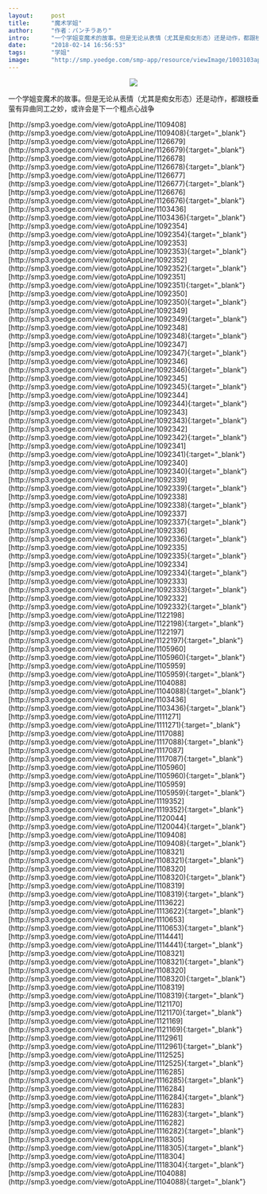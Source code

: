 ```yaml
---
layout:     post
title:      "魔术学姐"
author:     "作者：パンチラあり"
intro:      "一个学姐变魔术的故事。但是无论从表情（尤其是痴女形态）还是动作，都跟枝垂萤有异曲同工之妙，或许会是下一个粗点心战争"
date:       "2018-02-14 16:56:53"
tags:       "学姐"
image:      "http://smp.yoedge.com/smp-app/resource/viewImage/1003103appline.png"
---
```

<div style="text-align: center">
<p><img src="http://smp.yoedge.com/smp-app/resource/viewImage/1003103appline.png"/></p>
</div>
<p class="post-meta">
<span>一个学姐变魔术的故事。但是无论从表情（尤其是痴女形态）还是动作，都跟枝垂萤有异曲同工之妙，或许会是下一个粗点心战争</span>
</p>
[http://smp3.yoedge.com/view/gotoAppLine/1109408](http://smp3.yoedge.com/view/gotoAppLine/1109408){:target="_blank"}
[http://smp3.yoedge.com/view/gotoAppLine/1126679](http://smp3.yoedge.com/view/gotoAppLine/1126679){:target="_blank"}
[http://smp3.yoedge.com/view/gotoAppLine/1126678](http://smp3.yoedge.com/view/gotoAppLine/1126678){:target="_blank"}
[http://smp3.yoedge.com/view/gotoAppLine/1126677](http://smp3.yoedge.com/view/gotoAppLine/1126677){:target="_blank"}
[http://smp3.yoedge.com/view/gotoAppLine/1126676](http://smp3.yoedge.com/view/gotoAppLine/1126676){:target="_blank"}
[http://smp3.yoedge.com/view/gotoAppLine/1103436](http://smp3.yoedge.com/view/gotoAppLine/1103436){:target="_blank"}
[http://smp3.yoedge.com/view/gotoAppLine/1092354](http://smp3.yoedge.com/view/gotoAppLine/1092354){:target="_blank"}
[http://smp3.yoedge.com/view/gotoAppLine/1092353](http://smp3.yoedge.com/view/gotoAppLine/1092353){:target="_blank"}
[http://smp3.yoedge.com/view/gotoAppLine/1092352](http://smp3.yoedge.com/view/gotoAppLine/1092352){:target="_blank"}
[http://smp3.yoedge.com/view/gotoAppLine/1092351](http://smp3.yoedge.com/view/gotoAppLine/1092351){:target="_blank"}
[http://smp3.yoedge.com/view/gotoAppLine/1092350](http://smp3.yoedge.com/view/gotoAppLine/1092350){:target="_blank"}
[http://smp3.yoedge.com/view/gotoAppLine/1092349](http://smp3.yoedge.com/view/gotoAppLine/1092349){:target="_blank"}
[http://smp3.yoedge.com/view/gotoAppLine/1092348](http://smp3.yoedge.com/view/gotoAppLine/1092348){:target="_blank"}
[http://smp3.yoedge.com/view/gotoAppLine/1092347](http://smp3.yoedge.com/view/gotoAppLine/1092347){:target="_blank"}
[http://smp3.yoedge.com/view/gotoAppLine/1092346](http://smp3.yoedge.com/view/gotoAppLine/1092346){:target="_blank"}
[http://smp3.yoedge.com/view/gotoAppLine/1092345](http://smp3.yoedge.com/view/gotoAppLine/1092345){:target="_blank"}
[http://smp3.yoedge.com/view/gotoAppLine/1092344](http://smp3.yoedge.com/view/gotoAppLine/1092344){:target="_blank"}
[http://smp3.yoedge.com/view/gotoAppLine/1092343](http://smp3.yoedge.com/view/gotoAppLine/1092343){:target="_blank"}
[http://smp3.yoedge.com/view/gotoAppLine/1092342](http://smp3.yoedge.com/view/gotoAppLine/1092342){:target="_blank"}
[http://smp3.yoedge.com/view/gotoAppLine/1092341](http://smp3.yoedge.com/view/gotoAppLine/1092341){:target="_blank"}
[http://smp3.yoedge.com/view/gotoAppLine/1092340](http://smp3.yoedge.com/view/gotoAppLine/1092340){:target="_blank"}
[http://smp3.yoedge.com/view/gotoAppLine/1092339](http://smp3.yoedge.com/view/gotoAppLine/1092339){:target="_blank"}
[http://smp3.yoedge.com/view/gotoAppLine/1092338](http://smp3.yoedge.com/view/gotoAppLine/1092338){:target="_blank"}
[http://smp3.yoedge.com/view/gotoAppLine/1092337](http://smp3.yoedge.com/view/gotoAppLine/1092337){:target="_blank"}
[http://smp3.yoedge.com/view/gotoAppLine/1092336](http://smp3.yoedge.com/view/gotoAppLine/1092336){:target="_blank"}
[http://smp3.yoedge.com/view/gotoAppLine/1092335](http://smp3.yoedge.com/view/gotoAppLine/1092335){:target="_blank"}
[http://smp3.yoedge.com/view/gotoAppLine/1092334](http://smp3.yoedge.com/view/gotoAppLine/1092334){:target="_blank"}
[http://smp3.yoedge.com/view/gotoAppLine/1092333](http://smp3.yoedge.com/view/gotoAppLine/1092333){:target="_blank"}
[http://smp3.yoedge.com/view/gotoAppLine/1092332](http://smp3.yoedge.com/view/gotoAppLine/1092332){:target="_blank"}
[http://smp3.yoedge.com/view/gotoAppLine/1122198](http://smp3.yoedge.com/view/gotoAppLine/1122198){:target="_blank"}
[http://smp3.yoedge.com/view/gotoAppLine/1122197](http://smp3.yoedge.com/view/gotoAppLine/1122197){:target="_blank"}
[http://smp3.yoedge.com/view/gotoAppLine/1105960](http://smp3.yoedge.com/view/gotoAppLine/1105960){:target="_blank"}
[http://smp3.yoedge.com/view/gotoAppLine/1105959](http://smp3.yoedge.com/view/gotoAppLine/1105959){:target="_blank"}
[http://smp3.yoedge.com/view/gotoAppLine/1104088](http://smp3.yoedge.com/view/gotoAppLine/1104088){:target="_blank"}
[http://smp3.yoedge.com/view/gotoAppLine/1103436](http://smp3.yoedge.com/view/gotoAppLine/1103436){:target="_blank"}
[http://smp3.yoedge.com/view/gotoAppLine/1111271](http://smp3.yoedge.com/view/gotoAppLine/1111271){:target="_blank"}
[http://smp3.yoedge.com/view/gotoAppLine/1117088](http://smp3.yoedge.com/view/gotoAppLine/1117088){:target="_blank"}
[http://smp3.yoedge.com/view/gotoAppLine/1117087](http://smp3.yoedge.com/view/gotoAppLine/1117087){:target="_blank"}
[http://smp3.yoedge.com/view/gotoAppLine/1105960](http://smp3.yoedge.com/view/gotoAppLine/1105960){:target="_blank"}
[http://smp3.yoedge.com/view/gotoAppLine/1105959](http://smp3.yoedge.com/view/gotoAppLine/1105959){:target="_blank"}
[http://smp3.yoedge.com/view/gotoAppLine/1119352](http://smp3.yoedge.com/view/gotoAppLine/1119352){:target="_blank"}
[http://smp3.yoedge.com/view/gotoAppLine/1120044](http://smp3.yoedge.com/view/gotoAppLine/1120044){:target="_blank"}
[http://smp3.yoedge.com/view/gotoAppLine/1109408](http://smp3.yoedge.com/view/gotoAppLine/1109408){:target="_blank"}
[http://smp3.yoedge.com/view/gotoAppLine/1108321](http://smp3.yoedge.com/view/gotoAppLine/1108321){:target="_blank"}
[http://smp3.yoedge.com/view/gotoAppLine/1108320](http://smp3.yoedge.com/view/gotoAppLine/1108320){:target="_blank"}
[http://smp3.yoedge.com/view/gotoAppLine/1108319](http://smp3.yoedge.com/view/gotoAppLine/1108319){:target="_blank"}
[http://smp3.yoedge.com/view/gotoAppLine/1113622](http://smp3.yoedge.com/view/gotoAppLine/1113622){:target="_blank"}
[http://smp3.yoedge.com/view/gotoAppLine/1110653](http://smp3.yoedge.com/view/gotoAppLine/1110653){:target="_blank"}
[http://smp3.yoedge.com/view/gotoAppLine/1114441](http://smp3.yoedge.com/view/gotoAppLine/1114441){:target="_blank"}
[http://smp3.yoedge.com/view/gotoAppLine/1108321](http://smp3.yoedge.com/view/gotoAppLine/1108321){:target="_blank"}
[http://smp3.yoedge.com/view/gotoAppLine/1108320](http://smp3.yoedge.com/view/gotoAppLine/1108320){:target="_blank"}
[http://smp3.yoedge.com/view/gotoAppLine/1108319](http://smp3.yoedge.com/view/gotoAppLine/1108319){:target="_blank"}
[http://smp3.yoedge.com/view/gotoAppLine/1121170](http://smp3.yoedge.com/view/gotoAppLine/1121170){:target="_blank"}
[http://smp3.yoedge.com/view/gotoAppLine/1121169](http://smp3.yoedge.com/view/gotoAppLine/1121169){:target="_blank"}
[http://smp3.yoedge.com/view/gotoAppLine/1112961](http://smp3.yoedge.com/view/gotoAppLine/1112961){:target="_blank"}
[http://smp3.yoedge.com/view/gotoAppLine/1112525](http://smp3.yoedge.com/view/gotoAppLine/1112525){:target="_blank"}
[http://smp3.yoedge.com/view/gotoAppLine/1116285](http://smp3.yoedge.com/view/gotoAppLine/1116285){:target="_blank"}
[http://smp3.yoedge.com/view/gotoAppLine/1116284](http://smp3.yoedge.com/view/gotoAppLine/1116284){:target="_blank"}
[http://smp3.yoedge.com/view/gotoAppLine/1116283](http://smp3.yoedge.com/view/gotoAppLine/1116283){:target="_blank"}
[http://smp3.yoedge.com/view/gotoAppLine/1116282](http://smp3.yoedge.com/view/gotoAppLine/1116282){:target="_blank"}
[http://smp3.yoedge.com/view/gotoAppLine/1118305](http://smp3.yoedge.com/view/gotoAppLine/1118305){:target="_blank"}
[http://smp3.yoedge.com/view/gotoAppLine/1118304](http://smp3.yoedge.com/view/gotoAppLine/1118304){:target="_blank"}
[http://smp3.yoedge.com/view/gotoAppLine/1104088](http://smp3.yoedge.com/view/gotoAppLine/1104088){:target="_blank"}


